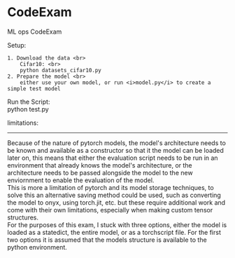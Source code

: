# CodeExam
ML ops CodeExam 


Setup: <br>

    1. Download the data <br>
        Cifar10: <br>
        python datasets_cifar10.py
    2. Prepare the model <br>
        either use your own model, or run <i>model.py</i> to create a simple test model
        
Run the Script: <br>
    python test.py





limitations: <hr>

Because of the nature of pytorch models, the model's architecture needs to be known and available as a constructor so that it the model can be loaded later on, this means that either the evaluation script needs to be run in an environment that already knows the model's architecture, or the architecture needs to be passed alongside the model to the new enviornment to enable the evaluation of the model.
<br>
This is more a limitation of pytorch and its model storage techniques, to solve this an alternative saving method could be used, such as converting the model to onyx, using torch.jit, etc. but these require additional work and come with their own limitations, especially when making custom tensor structures.
<br>
For the purposes of this exam, I stuck with three options, either the model is loaded as a statedict, the entire model, or as a torchscript file. For the first two options it is assumed that the models structure is available to the python environment. 